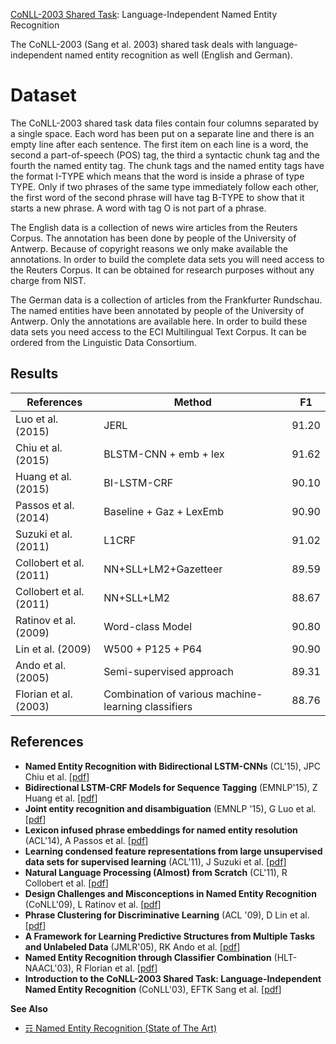 [CoNLL-2003 Shared Task](https://cogcomp.org/page/resource_view/81): Language-Independent Named Entity Recognition

The CoNLL-2003 (Sang et al. 2003) shared task deals with language-independent named entity recognition as well (English and German).

# Dataset

The CoNLL-2003 shared task data files contain four columns separated by a single space. Each word has been put on a separate line and there is an empty line after each sentence. The first item on each line is a word, the second a part-of-speech (POS) tag, the third a syntactic chunk tag and the fourth the named entity tag. The chunk tags and the named entity tags have the format I-TYPE which means that the word is inside a phrase of type TYPE. Only if two phrases of the same type immediately follow each other, the first word of the second phrase will have tag B-TYPE to show that it starts a new phrase. A word with tag O is not part of a phrase.

The English data is a collection of news wire articles from the Reuters Corpus. The annotation has been done by people of the University of Antwerp. Because of copyright reasons we only make available the annotations. In order to build the complete data sets you will need access to the Reuters Corpus. It can be obtained for research purposes without any charge from NIST.

The German data is a collection of articles from the Frankfurter Rundschau. The named entities have been annotated by people of the University of Antwerp. Only the annotations are available here. In order to build these data sets you need access to the ECI Multilingual Text Corpus. It can be ordered from the Linguistic Data Consortium.

## Results

| References              | Method                                              | F1    |
|-------------------------|-----------------------------------------------------|-------|
| Luo et al. (2015)       | JERL                                                | 91.20 |
| Chiu et al. (2015)  | BLSTM-CNN + emb + lex                               | 91.62 |
| Huang et al. (2015)     | BI-LSTM-CRF                                         | 90.10 |
| Passos et al. (2014)    | Baseline + Gaz + LexEmb                             | 90.90 |
| Suzuki et al. (2011)    | L1CRF                                               | 91.02 |
| Collobert et al. (2011) | NN+SLL+LM2+Gazetteer                                | 89.59 |
| Collobert et al. (2011) | NN+SLL+LM2                                          | 88.67 |
| Ratinov et al. (2009)  | Word-class Model                                    | 90.80 |
| Lin et al. (2009)     | W500 + P125 + P64                                   | 90.90 |
| Ando et al. (2005)      | Semi-supervised approach                            | 89.31 |
| Florian et al. (2003)   | Combination of various machine-learning classifiers | 88.76 |

## References 

* **Named Entity Recognition with Bidirectional LSTM-CNNs** (CL'15), JPC Chiu et al. [[pdf](https://arxiv.org/pdf/1511.08308.pdf)]
* **Bidirectional LSTM-CRF Models for Sequence Tagging** (EMNLP'15), Z Huang et al. [[pdf](https://arxiv.org/pdf/1508.01991.pdf)]
* **Joint entity recognition and disambiguation** (EMNLP '15), G Luo et al. [[pdf](http://aclweb.org/anthology/D15-1104)]
* **Lexicon infused phrase embeddings for named entity resolution** (ACL'14), A Passos et al. [[pdf](http://www.aclweb.org/anthology/W14-1609)]
* **Learning condensed feature representations from large unsupervised data sets for supervised learning** (ACL'11), J Suzuki et al. [[pdf](http://www.aclweb.org/anthology/P11-2112)]
* **Natural Language Processing (Almost) from Scratch** (CL'11), R Collobert et al. [[pdf](http://www.jmlr.org/papers/volume12/collobert11a/collobert11a.pdf)]
* **Design Challenges and Misconceptions in Named Entity Recognition** (CoNLL'09), L Ratinov et al. [[pdf](http://www.aclweb.org/anthology/W09-1119)]
* **Phrase Clustering for Discriminative Learning** (ACL '09), D Lin et al. [[pdf](https://static.googleusercontent.com/media/research.google.com/en//pubs/archive/35520.pdf)]
* **A Framework for Learning Predictive Structures from Multiple Tasks and Unlabeled Data** (JMLR'05), RK Ando et al. [[pdf](http://www.jmlr.org/papers/volume6/ando05a/ando05a.pdf)]
* **Named Entity Recognition through Classifier Combination** (HLT-NAACL'03), R Florian et al. [[pdf](http://clair.si.umich.edu/clair/HLT-NAACL03/conll/pdf/florian.pdf)]
* **Introduction to the CoNLL-2003 Shared Task: Language-Independent Named Entity Recognition** (CoNLL'03), EFTK Sang et al. [[pdf](http://aclweb.org/anthology/W03-0419)]

**See Also**

* [☶ Named Entity Recognition (State of The Art)](https://github.com/magizbox/underthesea/wiki/English-NLP-SOTA#named-entity-recognition)